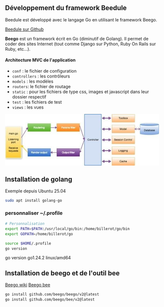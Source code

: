 ## Développement du framework Beedule

Beedule est développé avec le langage Go en utilisant le framework Beego.

<a href="https://github.com/pbillerot/beedule" target="_blank">Beedule sur Github</a>

**Beego** est un framework écrit en Go (diminutif de Golang). Il permet de coder des sites Internet (tout comme Django sur Python, Ruby On Rails sur Ruby, etc…). 

#### Architecture MVC de l'application

- `conf` : le fichier de configuration
- `controllers` : les contrôleurs
- `models` : les modèles
- `routers`: le fichier de routage
- `static` : pour les fichiers de type css, images et javascript dans leur dossier respectif
- `test` : les fichiers de test
- `views` : les vues

![](../images/beego-mvc.jpg)

## Installation de golang

Exemple depuis Ubuntu 25.04

```sh
sudo apt install golang-go
```
### personnaliser ~/.profile
```bash
# Personnalisation
export PATH=$PATH:/usr/local/go/bin:/home/billerot/go/bin
export GOPATH=/home/billerot/go
```
```bash
source $HOME/.profile
go version
```
go version go1.24.2 linux/amd64

## Installation de beego et de l'outil bee
<a href="https://beego.wiki/docs/install/install/" target="_blank">Beego wiki</a>
<a href="https://beego.wiki/docs/install/bee/" target="_blank">Beego bee</a>

```bash
go install github.com/beego/beego/v2@latest
go install github.com/beego/bee/v2@latest
```



